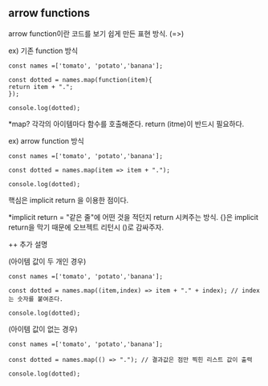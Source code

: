 ## arrow functions

arrow function이란 코드를 보기 쉽게 만든 표현 방식. (=>)

ex) 기존 function 방식

```
const names =['tomato', 'potato','banana'];

const dotted = names.map(function(item){
return item + ".";
});

console.log(dotted);
```
*map? 각각의 아이템마다 함수를 호출해준다. return (itme)이 반드시 필요하다.

ex) arrow function 방식 

```
const names =['tomato', 'potato','banana'];

const dotted = names.map(item => item + ".");

console.log(dotted);
```

핵심은 implicit return 을 이용한 점이다. 

*implicit return = "같은 줄"에 어떤 것을 적던지 return 시켜주는 방식. {}은 implicit return을 막기 때문에 오브젝트 리턴시 ()로 감싸주자.

++ 추가 설명

(아이템 값이 두 개인 경우)

```
const names =['tomato', 'potato','banana'];

const dotted = names.map((item,index) => item + "." + index); // index는 숫자를 붙여준다.

console.log(dotted);
```

(아이템 값이 없는 경우)

```
const names =['tomato', 'potato','banana'];

const dotted = names.map(() => "."); // 결과값은 점만 찍힌 리스트 값이 출력

console.log(dotted);
```

